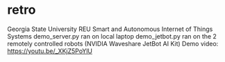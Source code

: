 # retro
Georgia State University REU Smart and Autonomous Internet of Things Systems 
demo_server.py ran on local laptop
demo_jetbot.py ran on the 2 remotely controlled robots (NVIDIA Waveshare JetBot AI Kit)
Demo video: https://youtu.be/_XKjZ5PoYlU
